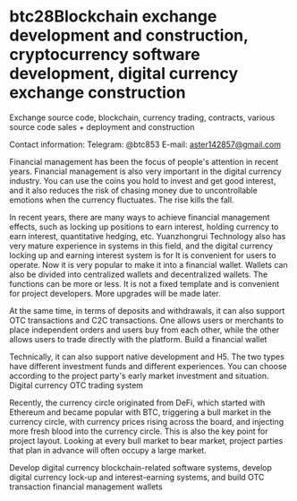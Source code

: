 # btc28Blockchain exchange development and construction, cryptocurrency software development, digital currency exchange construction

Exchange source code, blockchain, currency trading, contracts, various source code sales + deployment and construction

Contact information: Telegram: @btc853 E-mail: aster142857@gmail.com


Financial management has been the focus of people's attention in recent years. Financial management is also very important in the digital currency industry. You can use the coins you hold to invest and get good interest, and it also reduces the risk of chasing money due to uncontrollable emotions when the currency fluctuates. The rise kills the fall.

  In recent years, there are many ways to achieve financial management effects, such as locking up positions to earn interest, holding currency to earn interest, quantitative hedging, etc. Yuanzhongrui Technology also has very mature experience in systems in this field, and the digital currency locking up and earning interest system is for It is convenient for users to operate. Now it is very popular to make it into a financial wallet. Wallets can also be divided into centralized wallets and decentralized wallets. The functions can be more or less. It is not a fixed template and is convenient for project developers. More upgrades will be made later.

At the same time, in terms of deposits and withdrawals, it can also support OTC transactions and C2C transactions. One allows users or merchants to place independent orders and users buy from each other, while the other allows users to trade directly with the platform. Build a financial wallet

  Technically, it can also support native development and H5. The two types have different investment funds and different experiences. You can choose according to the project party's early market investment and situation. Digital currency OTC trading system

  Recently, the currency circle originated from DeFi, which started with Ethereum and became popular with BTC, triggering a bull market in the currency circle, with currency prices rising across the board, and injecting more fresh blood into the currency circle. This is also the key point for project layout. Looking at every bull market to bear market, project parties that plan in advance will often occupy a large market.

  Develop digital currency blockchain-related software systems, develop digital currency lock-up and interest-earning systems, and build OTC transaction financial management wallets












